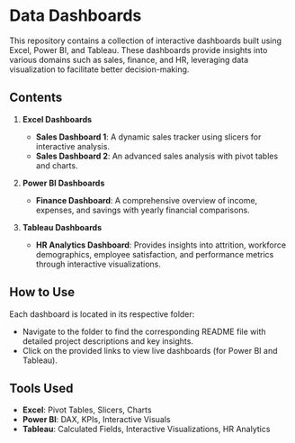 # Data Dashboards

This repository contains a collection of interactive dashboards built using Excel, Power BI, and Tableau. These dashboards provide insights into various domains such as sales, finance, and HR, leveraging data visualization to facilitate better decision-making.

## Contents

1. **Excel Dashboards**
   - **Sales Dashboard 1**: A dynamic sales tracker using slicers for interactive analysis.
   - **Sales Dashboard 2**: An advanced sales analysis with pivot tables and charts.

2. **Power BI Dashboards**
   - **Finance Dashboard**: A comprehensive overview of income, expenses, and savings with yearly financial comparisons.

3. **Tableau Dashboards**
   - **HR Analytics Dashboard**: Provides insights into attrition, workforce demographics, employee satisfaction, and performance metrics through interactive visualizations.

## How to Use
Each dashboard is located in its respective folder:
- Navigate to the folder to find the corresponding README file with detailed project descriptions and key insights.
- Click on the provided links to view live dashboards (for Power BI and Tableau).

## Tools Used
- **Excel**: Pivot Tables, Slicers, Charts
- **Power BI**: DAX, KPIs, Interactive Visuals
- **Tableau**: Calculated Fields, Interactive Visualizations, HR Analytics



